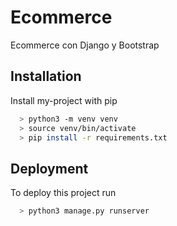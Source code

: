 
# Ecommerce

Ecommerce con Django y Bootstrap


## Installation

Install my-project with pip

```bash
  > python3 -m venv venv
  > source venv/bin/activate
  > pip install -r requirements.txt
```
## Deployment

To deploy this project run

```bash
  > python3 manage.py runserver
```
    